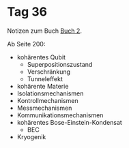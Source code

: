 # Tag 36

Notizen zum Buch [Buch 2](../Buch2.md).

Ab Seite 200:
* kohärentes Qubit
  - Superpositionszustand
  - Verschränkung
  - Tunneleffekt
* kohärente Materie
* Isolationsmechanismen
* Kontrollmechanismen
* Messmechanismen
* Kommunikationsmechanismen
* kohärentes Bose-Einstein-Kondensat
  - BEC
* Kryogenik
